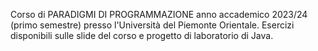 Corso di PARADIGMI DI PROGRAMMAZIONE anno accademico 2023/24 (primo semestre) presso l'Università del Piemonte Orientale. Esercizi disponibili sulle slide del corso e progetto di laboratorio di Java.

